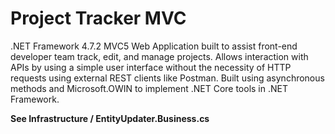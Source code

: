 # Project Tracker MVC

.NET Framework 4.7.2 MVC5 Web Application built to assist front-end developer team track, edit, and manage projects.
Allows interaction with APIs by using a simple user interface without the necessity of HTTP requests using external REST clients like Postman.
Built using asynchronous methods and Microsoft.OWIN to implement .NET Core tools in .NET Framework.

**See Infrastructure / EntityUpdater.Business.cs**
